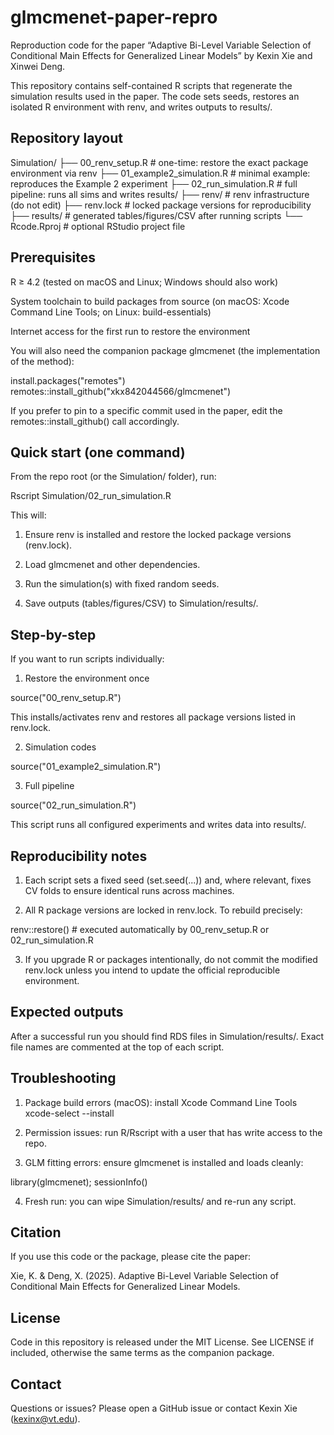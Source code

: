 # glmcmenet-paper-repro

Reproduction code for the paper
“Adaptive Bi-Level Variable Selection of Conditional Main Effects for Generalized Linear Models”
by Kexin Xie and Xinwei Deng.

This repository contains self-contained R scripts that regenerate the simulation results used in the paper. The code sets seeds, restores an isolated R environment with renv, and writes outputs to results/.

## Repository layout
Simulation/
├── 00_renv_setup.R          # one-time: restore the exact package environment via renv
├── 01_example2_simulation.R # minimal example: reproduces the Example 2 experiment
├── 02_run_simulation.R      # full pipeline: runs all sims and writes results/
├── renv/                    # renv infrastructure (do not edit)
├── renv.lock                # locked package versions for reproducibility
├── results/                 # generated tables/figures/CSV after running scripts
└── Rcode.Rproj              # optional RStudio project file

## Prerequisites

R ≥ 4.2 (tested on macOS and Linux; Windows should also work)

System toolchain to build packages from source (on macOS: Xcode Command Line Tools; on Linux: build-essentials)

Internet access for the first run to restore the environment

You will also need the companion package glmcmenet (the implementation of the method):

install.packages("remotes")
remotes::install_github("xkx842044566/glmcmenet")


If you prefer to pin to a specific commit used in the paper, edit the remotes::install_github() call accordingly.

## Quick start (one command)

From the repo root (or the Simulation/ folder), run:

Rscript Simulation/02_run_simulation.R


This will:

1. Ensure renv is installed and restore the locked package versions (renv.lock).

2. Load glmcmenet and other dependencies.

3. Run the simulation(s) with fixed random seeds.

4. Save outputs (tables/figures/CSV) to Simulation/results/.

## Step-by-step

If you want to run scripts individually:

1. Restore the environment once

source("00_renv_setup.R")

This installs/activates renv and restores all package versions listed in renv.lock.

2. Simulation codes

source("01_example2_simulation.R")

3. Full pipeline

source("02_run_simulation.R")


This script runs all configured experiments and writes data into results/.

## Reproducibility notes

1. Each script sets a fixed seed (set.seed(...)) and, where relevant, fixes CV folds to ensure identical runs across machines.

2. All R package versions are locked in renv.lock. To rebuild precisely:

renv::restore()    # executed automatically by 00_renv_setup.R or 02_run_simulation.R


3. If you upgrade R or packages intentionally, do not commit the modified renv.lock unless you intend to update the official reproducible environment.

## Expected outputs

After a successful run you should find RDS files in Simulation/results/. Exact file names are commented at the top of each script.

## Troubleshooting

1. Package build errors (macOS): install Xcode Command Line Tools
xcode-select --install

2. Permission issues: run R/Rscript with a user that has write access to the repo.

3. GLM fitting errors: ensure glmcmenet is installed and loads cleanly:

library(glmcmenet); sessionInfo()

4. Fresh run: you can wipe Simulation/results/ and re-run any script.

## Citation

If you use this code or the package, please cite the paper:

Xie, K. & Deng, X. (2025). Adaptive Bi-Level Variable Selection of Conditional Main Effects for Generalized Linear Models. 

## License

Code in this repository is released under the MIT License. See LICENSE if included, otherwise the same terms as the companion package.

## Contact

Questions or issues? Please open a GitHub issue or contact Kexin Xie (kexinx@vt.edu).
